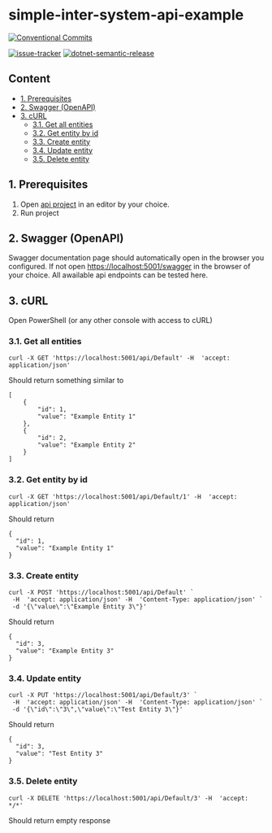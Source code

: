 # simple-inter-system-api-example <!-- omit in toc -->

[![Conventional Commits](https://img.shields.io/badge/Conventional%20Commits-1.0.0-yellow.svg)](https://conventionalcommits.org)

[![issue-tracker](https://github.com/el-bastard0/simple-inter-system-api-example/actions/workflows/issue-tracker.yml/badge.svg)](https://github.com/el-bastard0/simple-inter-system-api-example/actions/workflows/issue-tracker.yml)
[![dotnet-semantic-release](https://github.com/el-bastard0/simple-inter-system-api-example/actions/workflows/dotnet-semantic-release.yml/badge.svg)](https://github.com/el-bastard0/simple-inter-system-api-example/actions/workflows/dotnet-semantic-release.yml)

## Content <!-- omit in toc -->

- [1. Prerequisites](#1-prerequisites)
- [2. Swagger (OpenAPI)](#2-swagger-openapi)
- [3. cURL](#3-curl)
  - [3.1. Get all entities](#31-get-all-entities)
  - [3.2. Get entity by id](#32-get-entity-by-id)
  - [3.3. Create entity](#33-create-entity)
  - [3.4. Update entity](#34-update-entity)
  - [3.5. Delete entity](#35-delete-entity)

## 1. Prerequisites

1. Open [api project](src/api/ElBastard0.Api.csproj) in an editor by your choice.
2. Run project

## 2. Swagger (OpenAPI)

Swagger documentation page should automatically open in the browser you configured. If not open [https://localhost:5001/swagger](https://localhost:5001/swagger) in the browser of your choice. All awailable api endpoints can be tested here.

## 3. cURL

Open PowerShell (or any other console with access to cURL)

### 3.1. Get all entities

``` PS
curl -X GET 'https://localhost:5001/api/Default' -H  'accept: application/json'
```

Should return something similar to

``` PS
[
    {
        "id": 1,
        "value": "Example Entity 1"
    },
    {
        "id": 2,
        "value": "Example Entity 2"
    }
]
```

### 3.2. Get entity by id

``` PS
curl -X GET 'https://localhost:5001/api/Default/1' -H  'accept: application/json'
```

Should return

``` PS
{
  "id": 1,
  "value": "Example Entity 1"
}
```

### 3.3. Create entity

``` PS
curl -X POST 'https://localhost:5001/api/Default' `
 -H  'accept: application/json' -H  'Content-Type: application/json' `
 -d '{\"value\":\"Example Entity 3\"}'
```

Should return

``` PS
{
  "id": 3,
  "value": "Example Entity 3"
}
```

### 3.4. Update entity

``` PS
curl -X PUT 'https://localhost:5001/api/Default/3' `
 -H  'accept: application/json' -H  'Content-Type: application/json' `
 -d '{\"id\":\"3\",\"value\":\"Test Entity 3\"}'
```

Should return

``` PS
{
  "id": 3,
  "value": "Test Entity 3"
}
```

### 3.5. Delete entity

``` PS
curl -X DELETE 'https://localhost:5001/api/Default/3' -H  'accept: */*'
```

Should return empty response
